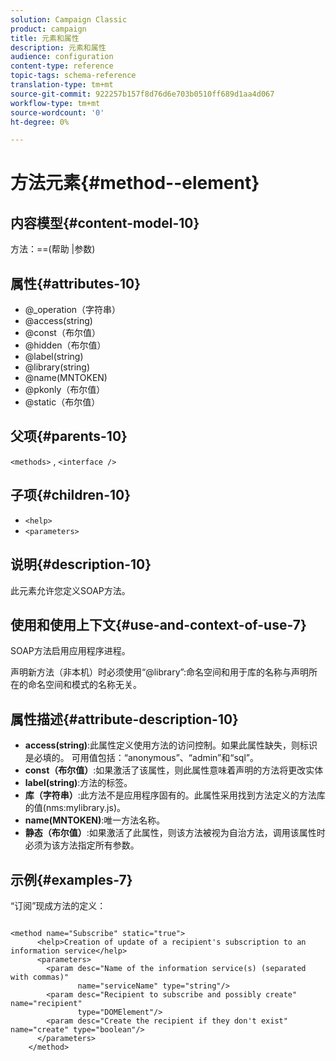 ```yaml
---
solution: Campaign Classic
product: campaign
title: 元素和属性
description: 元素和属性
audience: configuration
content-type: reference
topic-tags: schema-reference
translation-type: tm+mt
source-git-commit: 922257b157f8d76d6e703b0510ff689d1aa4d067
workflow-type: tm+mt
source-wordcount: '0'
ht-degree: 0%

---
```



# 方法元素{#method--element}

## 内容模型{#content-model-10}

方法：==(帮助 |参数)

## 属性{#attributes-10}

* @_operation（字符串）
* @access(string)
* @const（布尔值）
* @hidden（布尔值）
* @label(string)
* @library(string)
* @name(MNTOKEN)
* @pkonly（布尔值）
* @static（布尔值）

## 父项{#parents-10}

`<methods>`  ,  `<interface />`

## 子项{#children-10}

* `<help>`
* `<parameters>`

## 说明{#description-10}

此元素允许您定义SOAP方法。

## 使用和使用上下文{#use-and-context-of-use-7}

SOAP方法启用应用程序进程。

声明新方法（非本机）时必须使用“@library”:命名空间和用于库的名称与声明所在的命名空间和模式的名称无关。

## 属性描述{#attribute-description-10}

* **access(string)**:此属性定义使用方法的访问控制。如果此属性缺失，则标识是必填的。 可用值包括：“anonymous”、“admin”和“sql”。
* **const（布尔值）**:如果激活了该属性，则此属性意味着声明的方法将更改实体
* **label(string)**:方法的标签。
* **库（字符串）**:此方法不是应用程序固有的。此属性采用找到方法定义的方法库的值(nms:mylibrary.js)。
* **name(MNTOKEN)**:唯一方法名称。
* **静态（布尔值）**:如果激活了此属性，则该方法被视为自治方法，调用该属性时必须为该方法指定所有参数。

## 示例{#examples-7}

“订阅”现成方法的定义：

```
 
<method name="Subscribe" static="true">
      <help>Creation of update of a recipient's subscription to an information service</help>
      <parameters>
        <param desc="Name of the information service(s) (separated with commas)"
               name="serviceName" type="string"/>
        <param desc="Recipient to subscribe and possibly create" name="recipient"
               type="DOMElement"/>
        <param desc="Create the recipient if they don't exist" name="create" type="boolean"/>
      </parameters>     
    </method>
```
